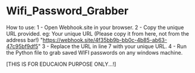 # Wifi_Password_Grabber

How to use:
1 - Open Webhook.site in your browser.
2 - Copy the unique URL provided.
eg: Your unique URL (Please copy it from here, not from the address bar!) 
    "https://webhook.site/4f35bb9b-bb0c-4b85-ab63-47c95bf9df5"
3 - Replace the URL in line 7 with your unique URL.
4 - Run the Python file to grab saved WIFI passwords on any windows machine.

[THIS IS FOR EDUCAION PURPOSE ONLY...!]
